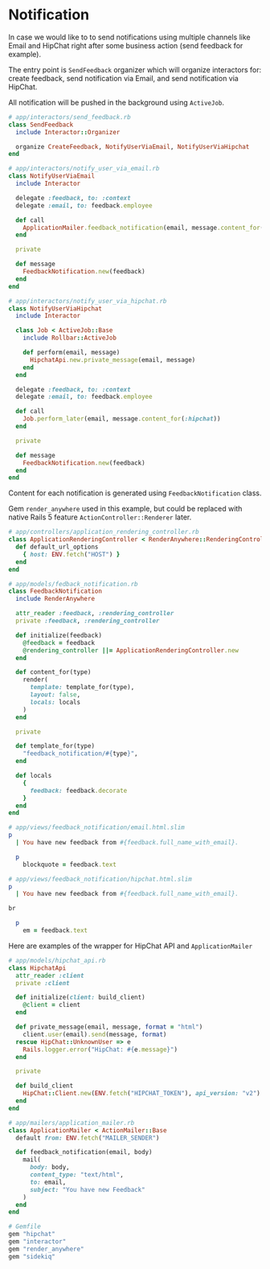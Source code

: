 # Notification

In case we would like to to send notifications using multiple channels like Email
and HipChat right after some business action (send feedback for example).

The entry point is `SendFeedback` organizer which will organize interactors for:
create feedback, send notification via Email, and send notification via HipChat.

All notification will be pushed in the background using `ActiveJob`.

```ruby
# app/interactors/send_feedback.rb
class SendFeedback
  include Interactor::Organizer

  organize CreateFeedback, NotifyUserViaEmail, NotifyUserViaHipchat
end

# app/interactors/notify_user_via_email.rb
class NotifyUserViaEmail
  include Interactor

  delegate :feedback, to: :context
  delegate :email, to: feedback.employee

  def call
    ApplicationMailer.feedback_notification(email, message.content_for(:email)).deliver_later
  end

  private

  def message
    FeedbackNotification.new(feedback)
  end
end

# app/interactors/notify_user_via_hipchat.rb
class NotifyUserViaHipchat
  include Interactor

  class Job < ActiveJob::Base
    include Rollbar::ActiveJob

    def perform(email, message)
      HipchatApi.new.private_message(email, message)
    end
  end

  delegate :feedback, to: :context
  delegate :email, to: feedback.employee

  def call
    Job.perform_later(email, message.content_for(:hipchat))
  end

  private

  def message
    FeedbackNotification.new(feedback)
  end
end
```

Content for each notification is generated using `FeedbackNotification` class.

Gem `render_anywhere` used in this example, but could be replaced with native Rails 5
feature `ActionController::Renderer` later.

```ruby
# app/controllers/application_rendering_controller.rb
class ApplicationRenderingController < RenderAnywhere::RenderingController
  def default_url_options
    { host: ENV.fetch("HOST") }
  end
end

# app/models/fedback_notification.rb
class FeedbackNotification
  include RenderAnywhere

  attr_reader :feedback, :rendering_controller
  private :feedback, :rendering_controller

  def initialize(feedback)
    @feedback = feedback
    @rendering_controller ||= ApplicationRenderingController.new
  end

  def content_for(type)
    render(
      template: template_for(type),
      layout: false,
      locals: locals
    )
  end

  private

  def template_for(type)
    "feedback_notification/#{type}",
  end

  def locals
    {
      feedback: feedback.decorate
    }
  end
end

# app/views/feedback_notification/email.html.slim
p
  | You have new feedback from #{feedback.full_name_with_email}.

  p
    blockquote = feedback.text

# app/views/feedback_notification/hipchat.html.slim
p
  | You have new feedback from #{feedback.full_name_with_email}.

br

  p
    em = feedback.text
```

Here are examples of the wrapper for HipChat API and `ApplicationMailer`

```ruby
# app/models/hipchat_api.rb
class HipchatApi
  attr_reader :client
  private :client

  def initialize(client: build_client)
    @client = client
  end

  def private_message(email, message, format = "html")
    client.user(email).send(message, format)
  rescue HipChat::UnknownUser => e
    Rails.logger.error("HipChat: #{e.message}")
  end

  private

  def build_client
    HipChat::Client.new(ENV.fetch("HIPCHAT_TOKEN"), api_version: "v2")
  end
end

# app/mailers/application_mailer.rb
class ApplicationMailer < ActionMailer::Base
  default from: ENV.fetch("MAILER_SENDER")

  def feedback_notification(email, body)
    mail(
      body: body,
      content_type: "text/html",
      to: email,
      subject: "You have new Feedback"
    )
  end
end
```

```ruby
# Gemfile
gem "hipchat"
gem "interactor"
gem "render_anywhere"
gem "sidekiq"
```
